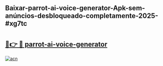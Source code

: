 ## Baixar-parrot-ai-voice-generator-Apk-sem-anúncios-desbloqueado-completamente-2025-#xg7tc

# <h2><a href="https://ainizakaria.my?title=parrot-ai-voice-generator&ref=20M">🔗👉 🔴 parrot-ai-voice-generator</a></h2>

[![acn](https://github.com/user-attachments/assets/0f9c940e-d8b0-45ae-aac7-cd30a18b3e1c)](https://ainizakaria.my?title=parrot-ai-voice-generator&ref=20M)

